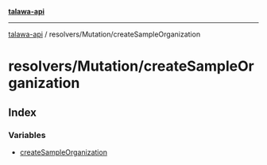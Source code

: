 [**talawa-api**](../../../README.md)

***

[talawa-api](../../../modules.md) / resolvers/Mutation/createSampleOrganization

# resolvers/Mutation/createSampleOrganization

## Index

### Variables

- [createSampleOrganization](variables/createSampleOrganization.md)
